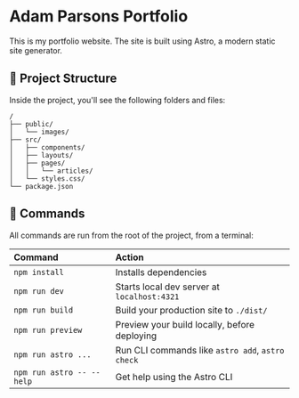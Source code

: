 # Adam Parsons Portfolio

This is my portfolio website. The site is built using Astro, a modern static site generator.

## 🚀 Project Structure

Inside the project, you'll see the following folders and files:

```text
/
├── public/
│   └── images/
├── src/
│   ├── components/
│   ├── layouts/
│   ├── pages/
│   │   └── articles/
│   └── styles.css/
└── package.json
```

## 🧞 Commands

All commands are run from the root of the project, from a terminal:

| Command                   | Action                                           |
| :------------------------ | :----------------------------------------------- |
| `npm install`             | Installs dependencies                            |
| `npm run dev`             | Starts local dev server at `localhost:4321`      |
| `npm run build`           | Build your production site to `./dist/`          |
| `npm run preview`         | Preview your build locally, before deploying     |
| `npm run astro ...`       | Run CLI commands like `astro add`, `astro check` |
| `npm run astro -- --help` | Get help using the Astro CLI                     |
